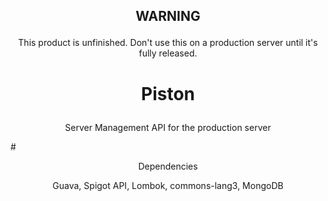 ## <p align="center">WARNING
<p align="center">This product is unfinished. Don't use this on a production server until it's fully released.

# <p align="center">Piston
<p align="center">Server Management API for the production server
  
#<p align="center"> Dependencies
<p align="center"> Guava, Spigot API, Lombok, commons-lang3, MongoDB

